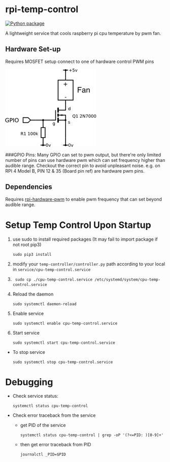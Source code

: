 # rpi-temp-control
[![Python package](https://github.com/RNLgit/rpi-temp-control/actions/workflows/python-package.yml/badge.svg)](
https://github.com/RNLgit/rpi-temp-control/actions/workflows/python-package.yml)

A lightweight service that cools raspberry pi cpu temperature by pwm fan.

## Hardware Set-up
Requires MOSFET setup connect to one of hardware control PWM pins

![Circuit](./image/NMosfet_switch.png)

###GPIO Pins:
Many GPIO can set to pwm output, but there're only limited number of pins can use hardware pwm which can set frequency
higher than audible range. Checkout the correct pin to avoid unpleasant noise. e.g. on RPI 4 Model B, PIN 12 & 
35 (Board pin ref) are hardware pwm pins.

## Dependencies
Requires [rpi-hardware-pwm](https://github.com/Pioreactor/rpi_hardware_pwm) to enable pwm frequency that can set beyond
audible range. 

# Setup Temp Control Upon Startup

1. use sudo to install required packages 
   (It may fail to import package if not root pip3)
   ```console
   sudo pip3 install
   ```
2. modify your ```temp-controller/controller.py``` path according to your local in 
   ```service/cpu-temp-control.service```
3. ```console
    sudo cp ./cpu-temp-control.service /etc/systemd/system/cpu-temp-control.service
    ```
4. Reload the daemon 
   ```console
   sudo systemctl daemon-reload
   ```
5. Enable service 
   ```console
   sudo systemctl enable cpu-temp-control.service
   ```
6. Start service 
   ```console
   sudo systemctl start cpu-temp-control.service
   ```

- To stop service 
  ```console
  sudo systemctl stop cpu-temp-control.service
  ```

# Debugging

- Check service status:
   ```console
   systemctl status cpu-temp-control
   ```

- Check error traceback from the service
    - get PID of the service 
      ```console
      systemctl status cpu-temp-control | grep -oP '(?<=PID: )[0-9]+'
      ```
    - then get error traceback from PID 
      ```console
      journalctl _PID=$PID
      ```
